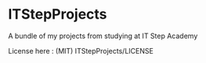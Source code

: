 # ITStepProjects
A bundle of my projects from studying at IT Step Academy

License here : (MIT) ITStepProjects/LICENSE
